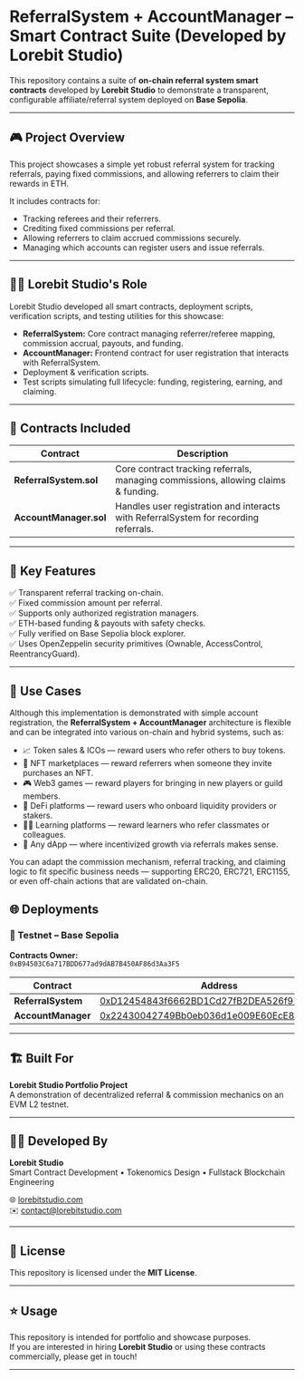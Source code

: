 # ReferralSystem + AccountManager – Smart Contract Suite (Developed by Lorebit Studio)

This repository contains a suite of **on-chain referral system smart contracts** developed by **Lorebit Studio** to demonstrate a transparent, configurable affiliate/referral system deployed on **Base Sepolia**.

---

## 🎮 Project Overview

This project showcases a simple yet robust referral system for tracking referrals, paying fixed commissions, and allowing referrers to claim their rewards in ETH.

It includes contracts for:
- Tracking referees and their referrers.
- Crediting fixed commissions per referral.
- Allowing referrers to claim accrued commissions securely.
- Managing which accounts can register users and issue referrals.

---

## 👨‍💻 Lorebit Studio's Role

Lorebit Studio developed all smart contracts, deployment scripts, verification scripts, and testing utilities for this showcase:

- **ReferralSystem:** Core contract managing referrer/referee mapping, commission accrual, payouts, and funding.
- **AccountManager:** Frontend contract for user registration that interacts with ReferralSystem.
- Deployment & verification scripts.
- Test scripts simulating full lifecycle: funding, registering, earning, and claiming.

---

## 🔨 Contracts Included

| Contract             | Description |
|-----------------------|-------------|
| **ReferralSystem.sol** | Core contract tracking referrals, managing commissions, allowing claims & funding. |
| **AccountManager.sol** | Handles user registration and interacts with ReferralSystem for recording referrals. |

---

## 🧠 Key Features

✅ Transparent referral tracking on-chain.  
✅ Fixed commission amount per referral.  
✅ Supports only authorized registration managers.  
✅ ETH-based funding & payouts with safety checks.  
✅ Fully verified on Base Sepolia block explorer.  
✅ Uses OpenZeppelin security primitives (Ownable, AccessControl, ReentrancyGuard).

---

## 🚀 Use Cases

Although this implementation is demonstrated with simple account registration, the **ReferralSystem + AccountManager** architecture is flexible and can be integrated into various on-chain and hybrid systems, such as:

- 📈 Token sales & ICOs — reward users who refer others to buy tokens.
- 🛒 NFT marketplaces — reward referrers when someone they invite purchases an NFT.
- 🎮 Web3 games — reward players for bringing in new players or guild members.
- 🏦 DeFi platforms — reward users who onboard liquidity providers or stakers.
- 👨‍🏫 Learning platforms — reward learners who refer classmates or colleagues.
- 🧩 Any dApp — where incentivized growth via referrals makes sense.

You can adapt the commission mechanism, referral tracking, and claiming logic to fit specific business needs — supporting ERC20, ERC721, ERC1155, or even off-chain actions that are validated on-chain.

## 🌐 Deployments

### 🧪 Testnet – Base Sepolia

**Contracts Owner:**  
`0xB94503C6a717BDD677ad9dAB7B450AF86d3Aa3F5`

| Contract           | Address |
|---------------------|---------|
| **ReferralSystem**  | [0xD12454843f6662BD1Cd27fB2DEA526f911c133a8](https://sepolia.basescan.org/address/0xD12454843f6662BD1Cd27fB2DEA526f911c133a8) |
| **AccountManager**  | [0x22430042749Bb0eb036d1e009E60EcE8fc9353aE](https://sepolia.basescan.org/address/0x22430042749Bb0eb036d1e009E60EcE8fc9353aE) |

---

## 🏗️ Built For

**Lorebit Studio Portfolio Project**  
A demonstration of decentralized referral & commission mechanics on an EVM L2 testnet.

---

## 🧑‍💻 Developed By

**Lorebit Studio**  
Smart Contract Development • Tokenomics Design • Fullstack Blockchain Engineering

🌐 [lorebitstudio.com](https://lorebitstudio.com)  
✉️ contact@lorebitstudio.com

---

## 📄 License

This repository is licensed under the **MIT License**.

---

## ⭐ Usage

This repository is intended for portfolio and showcase purposes.  
If you are interested in hiring **Lorebit Studio** or using these contracts commercially, please get in touch!

---